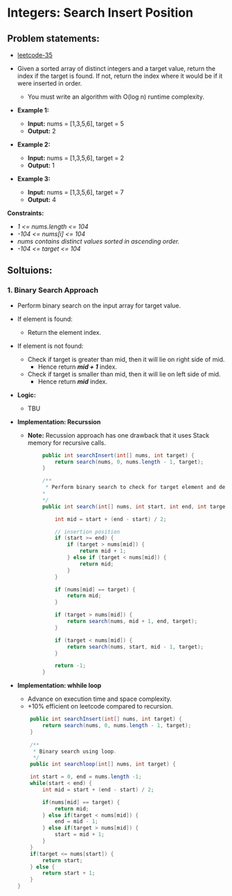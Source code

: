# Integers: Search Insert Position
## Problem statements:

- [leetcode-35](https://leetcode.com/problems/search-insert-position/description/)
- Given a sorted array of distinct integers and a target value, return the index if the target is found. If not, return the index where it would be if it were inserted in order.
  - You must write an algorithm with O(log n) runtime complexity.

- **Example 1:**
  - **Input:** nums = [1,3,5,6], target = 5
  - **Output:** 2

- **Example 2:**
  - **Input:** nums = [1,3,5,6], target = 2
  - **Output:** 1

- **Example 3:**
  - **Input:** nums = [1,3,5,6], target = 7
  - **Output:** 4
 
**Constraints:**
  - *1 <= nums.length <= 104*
  - *-104 <= nums[i] <= 104*
  - *nums contains distinct values sorted in ascending order.*
  - *-104 <= target <= 104*


## Soltuions:
### 1. Binary Search Approach
  - Perform binary search on the input array for target value.
  - If element is found:
    - Return the element index.
  - If element is not found:
    - Check if target is greater than mid, then it will lie on right side of mid.
      - Hence return ***mid + 1*** index.
    - Check if target is smaller than mid, then it will lie on left side of mid.
      - Hence return ***mid*** index.

  - **Logic:**
    - TBU

  - **Implementation: Recurssion**
    - **Note:** Recussion approach has one drawback that it uses Stack memory for recursive calls.
    ```java
            public int searchInsert(int[] nums, int target) {
                return search(nums, 0, nums.length - 1, target);
            }

            /**
             * Perform binary search to check for target element and determine the insertion positions if missing.
            * 
            */
            public int search(int[] nums, int start, int end, int target) {

                int mid = start + (end - start) / 2;

                // insertion position
                if (start >= end) {
                    if (target > nums[mid]) {
                        return mid + 1;
                    } else if (target < nums[mid]) {
                        return mid;
                    }
                }

                if (nums[mid] == target) {
                    return mid;
                }

                if (target > nums[mid]) {
                    return search(nums, mid + 1, end, target);
                }

                if (target < nums[mid]) {
                    return search(nums, start, mid - 1, target);
                }

                return -1;
            }
    ```

  - **Implementation: whhile loop**
    - Advance on execution time and space complexity.
    - +10% efficient on leetcode compared to recursion.
    ```java
        public int searchInsert(int[] nums, int target) {
            return search(nums, 0, nums.length - 1, target);
        }
        
        /**
         * Binary search using loop.
         */
        public int searchloop(int[] nums, int target) {

        int start = 0, end = nums.length -1; 
        while(start < end) {
            int mid = start + (end - start) / 2;

            if(nums[mid] == target) {
                return mid;
            } else if(target < nums[mid]) {
                end = mid - 1;
            } else if(target > nums[mid]) {
                start = mid + 1;
            }
        }
        if(target <= nums[start]) {
            return start;
        } else {
            return start + 1;
        }
    }
    ```

